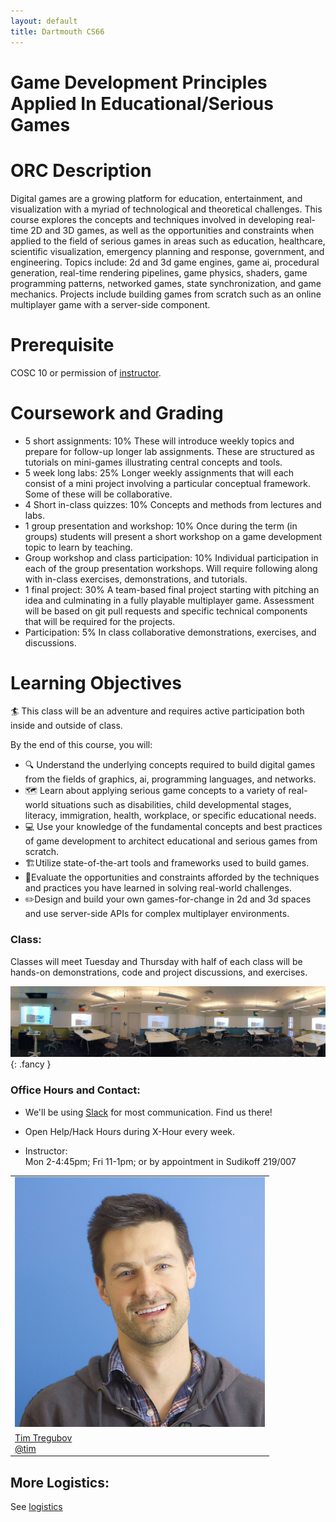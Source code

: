 ```yaml
---
layout: default
title: Dartmouth CS66
---
```



# Game Development Principles Applied In Educational/Serious Games


# ORC Description
Digital games are a growing platform for education, entertainment, and visualization with a myriad of technological and theoretical challenges. This course explores the concepts and techniques involved in developing real-time 2D and 3D games, as well as the opportunities and constraints when applied to the field of serious games in areas such as education, healthcare, scientific visualization, emergency planning and response, government, and engineering. Topics include: 2d and 3d game engines, game ai, procedural generation, real-time rendering pipelines, game physics, shaders, game programming patterns, networked games, state synchronization, and game mechanics. Projects include building games from scratch such as an online multiplayer game with a server-side component.

# Prerequisite

COSC 10 or permission of [instructor](mailto:tim@cs.dartmouth.edu). 

# Coursework and Grading

* 5 short assignments: 10%
  These will introduce weekly topics and prepare for follow-up longer lab assignments. These are structured as tutorials on mini-games illustrating central concepts and tools.
* 5 week long labs: 25%
  Longer weekly assignments that will each consist of a mini project involving a particular conceptual framework. Some of these will be collaborative.
* 4 Short in-class quizzes: 10%
  Concepts and methods from lectures and labs.
* 1 group presentation and workshop: 10%
  Once during the term (in groups) students will present a short workshop on a game development topic to learn by teaching.
* Group workshop and class participation: 10%
  Individual participation in each of the group presentation workshops. Will require following along with in-class exercises, demonstrations, and tutorials.
* 1 final project: 30%
  A team-based final project starting with pitching an idea and culminating in a fully playable multiplayer game. Assessment will be based on git pull requests and specific technical components that will be required for the projects.
* Participation: 5%
  In class collaborative demonstrations, exercises, and discussions.

# Learning Objectives

🏄 This class will be an adventure and requires active participation both inside and outside of class.

By the end of this course, you will:

* 🔍 Understand the underlying concepts required to build digital games from the fields of graphics, ai, programming languages, and networks.
* 🗺 Learn about applying serious game concepts to a variety of real-world situations such as disabilities, child developmental stages, literacy, immigration, health, workplace, or specific educational needs.
* 💻 Use your knowledge of the fundamental concepts and best practices of game development to architect educational and serious games from scratch.
* 🏗️Utilize state-of-the-art tools and frameworks used to build games.
* 🔬Evaluate the opportunities and constraints afforded by the techniques and practices you have learned in solving real-world challenges.
* ✏️Design and build your own games-for-change in 2d and 3d spaces and use server-side APIs for complex multiplayer environments.


### Class:

Classes will meet Tuesday and Thursday with half of each class will be hands-on demonstrations, code and project discussions, and exercises.

![](assets/imgs/carson61.jpg){: .fancy }

### Office Hours and Contact:

  - We'll be using [Slack](https://cs66-dartmouth.slack.com) for most communication. Find us there!

  - Open Help/Hack Hours during X-Hour every week. <br>

  - Instructor:<br>
    Mon 2-4:45pm; Fri 11-1pm; or by appointment in Sudikoff 219/007

<table>
  <tr>
    <td>
      <img class="profile fancy" src="assets/imgs/tt_profile.jpg" />
    </td>
  </tr>
  <tr>
    <td>
      <a href="mailto:tim@cs.dartmouth.edu">Tim Tregubov</a><br>
      <a href="https://cs66-dartmouth.slack.com/messages/@tim/">@tim</a>
    </td>
  </tr>
</table>


## More Logistics:

See [logistics](/logistics)
